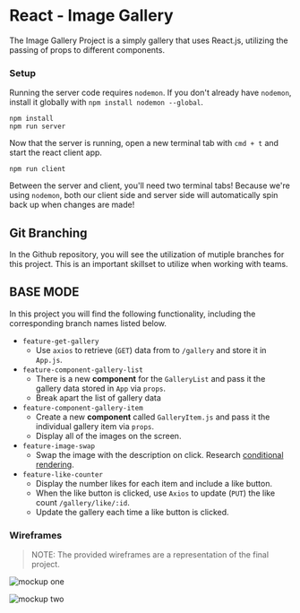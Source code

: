 # React - Image Gallery

The Image Gallery Project is a simply gallery that uses React.js, utilizing the passing of props to different components. 

### Setup

Running the server code requires `nodemon`. If you don't already have `nodemon`, install it globally with `npm install nodemon --global`.

```
npm install
npm run server
```

Now that the server is running, open a new terminal tab with `cmd + t` and start the react client app.

```
npm run client
```

Between the server and client, you'll need two terminal tabs! Because we're using `nodemon`, both our client side and server side will automatically spin back up when changes are made!

## Git Branching
In the Github repository, you will see the utilization of mutiple branches for this project. This is an important skillset to utilize when working with teams. 

## BASE MODE

In this project you will find the following functionality, including the corresponding branch names listed below. 

- `feature-get-gallery` 
    - Use `axios` to retrieve (`GET`) data from to `/gallery` and store it in `App.js`.
- `feature-component-gallery-list` 
    - There is a new **component** for the `GalleryList` and pass it the gallery data stored in `App` via `props`.
    - Break apart the list of gallery data
- `feature-component-gallery-item` 
    - Create a new **component** called `GalleryItem.js` and pass it the individual gallery item via `props`. 
    - Display all of the images on the screen.
- `feature-image-swap` 
    - Swap the image with the description on click. Research [conditional rendering](https://reactjs.org/docs/conditional-rendering.html).
- `feature-like-counter` 
    - Display the number likes for each item and include a like button.
    - When the like button is clicked, use `Axios` to update (`PUT`) the like count `/gallery/like/:id`.
    - Update the gallery each time a like button is clicked.

### Wireframes

> NOTE: The provided wireframes are a representation of the final project.

![mockup one](wireframes/first-mockup.png)

![mockup two](wireframes/second-mockup.png)
